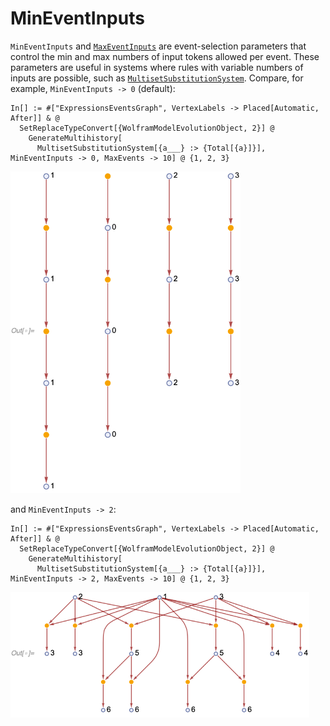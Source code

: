# MinEventInputs

`MinEventInputs` and [`MaxEventInputs`](MaxEventInputs.md) are event-selection parameters that control the min and max
numbers of input tokens allowed per event. These parameters are useful in systems where rules with variable numbers of
inputs are possible, such as [`MultisetSubstitutionSystem`](/Documentation/Systems/MultisetSubstitutionSystem.md).
Compare, for example, `MinEventInputs -> 0` (default):

```wl
In[] := #["ExpressionsEventsGraph", VertexLabels -> Placed[Automatic, After]] & @
  SetReplaceTypeConvert[{WolframModelEvolutionObject, 2}] @
    GenerateMultihistory[
      MultisetSubstitutionSystem[{a___} :> {Total[{a}]}], MinEventInputs -> 0, MaxEvents -> 10] @ {1, 2, 3}
```

<img src="/Documentation/Images/MinEventInputs0.png" width="367.8">

and `MinEventInputs -> 2`:

```wl
In[] := #["ExpressionsEventsGraph", VertexLabels -> Placed[Automatic, After]] & @
  SetReplaceTypeConvert[{WolframModelEvolutionObject, 2}] @
    GenerateMultihistory[
      MultisetSubstitutionSystem[{a___} :> {Total[{a}]}], MinEventInputs -> 2, MaxEvents -> 10] @ {1, 2, 3}
```

<img src="/Documentation/Images/MinEventInputs2.png" width="478.2">
